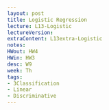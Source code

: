 ```yaml
---
layout: post
title: Logistic Regression
lecture: L13-Logistic
lectureVersion: 
extraContent: L13extra-Logistic
notes:
HWout: HW4
HWin: HW3 
desc: W9
week: Th
tags:
- 3Classification
- Linear
- Discriminative
---
```

